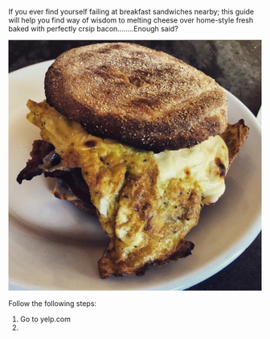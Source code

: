 If you ever find yourself failing at breakfast sandwiches nearby; this guide will help you find way of wisdom to melting cheese over home-style fresh baked with perfectly crsip bacon........Enough said?


![A perfect sandwich](https://raw.githubusercontent.com/durden/articles/master/images/d156c07d-5e07-46d6-a3a5-b719c2f5c997.52)

Follow the following steps:

1. Go to yelp.com
2. 


